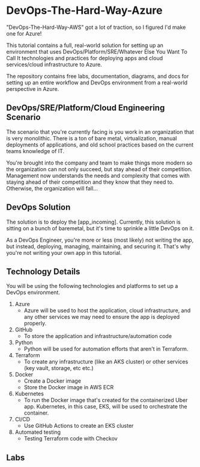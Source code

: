 # DevOps-The-Hard-Way-Azure
"DevOps-The-Hard-Way-AWS" got a lot of traction, so I figured I'd make one for Azure!

This tutorial contains a full, real-world solution for setting up an environment that uses DevOps/Platform/SRE/Whatever Else You Want To Call It technologies and practices for deploying apps and cloud services/cloud infrastructure to Azure.

The repository contains free labs, documentation, diagrams, and docs for setting up an entire workflow and DevOps environment from a real-world perspective in Azure.

## DevOps/SRE/Platform/Cloud Engineering Scenario
The scenario that you're currently facing is you work in an organization that is very monolithic. There is a ton of bare metal, virtualization, manual deployments of applications, and old school practices based on the current teams knowledge of IT.

You're brought into the company and team to make things more modern so the organization can not only succeed, but stay ahead of their competition. Management now understands the needs and complexity that comes with staying ahead of their competition and they know that they need to. Otherwise, the organization will fall...

## DevOps Solution
The solution is to deploy the [app_incoming]. Currently, this solution is sitting on a bunch of baremetal, but it's time to sprinkle a little DevOps on it.



As a DevOps Engineer, you're more or less (most likely) not writing the app, but instead, deploying, managing, maintaining, and securing it. That's why you're not writing your own app in this tutorial.

## Technology Details
You will be using the following technologies and platforms to set up a DevOps environment.

1. Azure
    - Azure will be used to host the application, cloud infrastructure, and any other services we may need to ensure the app is deployed properly.
2. GitHub
    - To store the application and infrastructure/automation code
3. Python
    - Python will be used for automation efforts that aren't in Terraform.
4. Terraform
   - To create any infrastructure (like an AKS cluster) or other services (key vault, storage, etc etc.)
5. Docker
   - Create a Docker image
   - Store the Docker image in AWS ECR
6. Kubernetes
   - To run the Docker image that's created for the containerized Uber app. Kubernetes, in this case, EKS, will be used to orchestrate the container.
7. CI/CD
   - Use GitHub Actions to create an EKS cluster
8. Automated testing
    - Testing Terraform code with Checkov
  
## Labs
